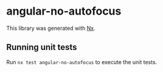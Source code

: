 # angular-no-autofocus

This library was generated with [Nx](https://nx.dev).

## Running unit tests

Run `nx test angular-no-autofocus` to execute the unit tests.

